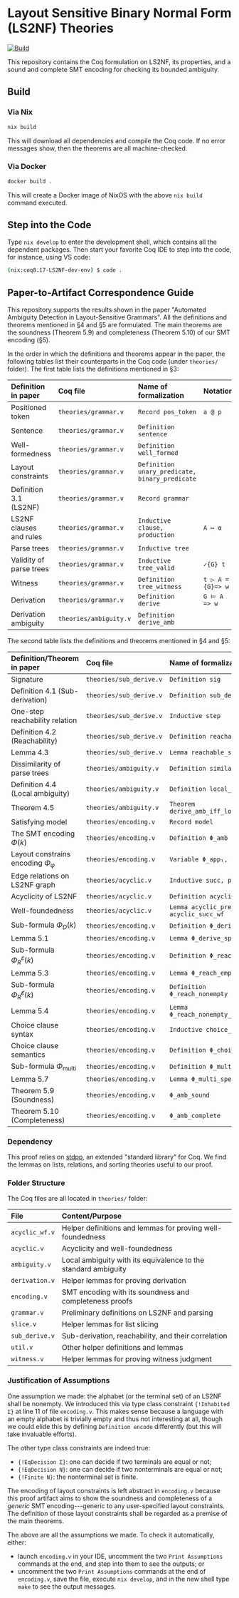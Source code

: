 # Layout Sensitive Binary Normal Form (LS2NF) Theories

[![Build][build-badge]][build-link]

[build-badge]: https://github.com/lay-it-out/LS2NF-theory/actions/workflows/build.yml/badge.svg?branch=main
[build-link]: https://github.com/lay-it-out/LS2NF-theory/actions/workflows/build.yml

This repository contains the Coq formulation on LS2NF, its properties, and a sound and complete SMT encoding for checking its bounded ambiguity.

## Build

### Via Nix

```sh
nix build
```

This will download all dependencies and compile the Coq code. If no error messages show, then the theorems are all machine-checked.

### Via Docker

```sh
docker build .
```

This will create a Docker image of NixOS with the above `nix build` command executed.

## Step into the Code

Type `nix develop` to enter the development shell, which contains all the dependent packages. Then start your favorite Coq IDE to step into the code, for instance, using VS code:
```sh
(nix:coq8.17-LS2NF-dev-env) $ code .
```

## Paper-to-Artifact Correspondence Guide

This repository supports the results shown in the paper "Automated Ambiguity Detection in Layout-Sensitive Grammars". All the definitions and theorems mentioned in §4 and §5 are formulated. The main theorems are the soundness (Theorem 5.9) and completeness (Theorem 5.10) of our SMT encoding (§5).

In the order in which the definitions and theorems appear in the paper, the following tables list their counterparts in the Coq code (under `theories/` folder). The first table lists the definitions mentioned in §3:

| Definition in paper       | Coq file               | Name of formalization                          | Notation         |
| :------------------------ | :--------------------- | :--------------------------------------------- | :--------------- |
| Positioned token          | `theories/grammar.v`   | `Record pos_token`                             | `a @ p`          |
| Sentence                  | `theories/grammar.v`   | `Definition sentence`                          |                  |
| Well-formedness           | `theories/grammar.v`   | `Definition well_formed`                       |                  |
| Layout constraints        | `theories/grammar.v`   | `Definition unary_predicate, binary_predicate` |                  |
| Definition 3.1 (LS2NF)    | `theories/grammar.v`   | `Record grammar`                               |                  |
| LS2NF clauses and rules   | `theories/grammar.v`   | `Inductive clause, production`                 | `A ↦ α`          |
| Parse trees               | `theories/grammar.v`   | `Inductive tree`                               |                  |
| Validity of parse trees   | `theories/grammar.v`   | `Inductive tree_valid`                         | `✓{G} t`         |
| Witness                   | `theories/grammar.v`   | `Definition tree_witness`                      | `t ▷ A ={G}=> w` |
| Derivation                | `theories/grammar.v`   | `Definition derive`                            | `G ⊨ A => w`     |
| Derivation ambiguity      | `theories/ambiguity.v` | `Definition derive_amb`                        |                  |

The second table lists the definitions and theorems mentioned in §4 and §5:

| Definition/Theorem in paper               | Coq file                | Name of formalization                    | Notation     |
| :---------------------------------------- | :---------------------- | :--------------------------------------- | :----------- |
| Signature                                 | `theories/sub_derive.v` | `Definition sig`                         |              |
| Definition 4.1 (Sub-derivation)           | `theories/sub_derive.v` | `Definition sub_derive`                  |              |
| One-step reachability relation            | `theories/sub_derive.v` | `Inductive step`                         | Infix `→₁`   |
| Definition 4.2 (Reachability)             | `theories/sub_derive.v` | `Definition reachable`                   | Infix `→∗`   |
| Lemma 4.3                                 | `theories/sub_derive.v` | `Lemma reachable_spec`                   |              |
| Dissimilarity of parse trees              | `theories/ambiguity.v`  | `Definition similar`                     |              |
| Definition 4.4 (Local ambiguity)          | `theories/ambiguity.v`  | `Definition local_amb`                   |              |
| Theorem 4.5                               | `theories/ambiguity.v`  | `Theorem derive_amb_iff_local_amb`       |              |
| Satisfying model                          | `theories/encoding.v`   | `Record model`                           |              |
| The SMT encoding $\Phi(k)$                | `theories/encoding.v`   | `Definition Φ_amb`                       |              |
| Layout constrains encoding $\Phi_\varphi$ | `theories/encoding.v`   | `Variable Φ_app₁, Φ_app₂`                |              |
| Edge relations on LS2NF graph             | `theories/acyclic.v`    | `Inductive succ, prec`                   |              |
| Acyclicity of LS2NF                       | `theories/acyclic.v`    | `Definition acyclic`                     |              |
| Well-foundedness                          | `theories/acyclic.v`    | `Lemma acyclic_prec_wf, acyclic_succ_wf` |              |
| Sub-formula $\Phi_D(k)$                   | `theories/encoding.v`   | `Definition Φ_derive`                    |              |
| Lemma 5.1                                 | `theories/encoding.v`   | `Lemma Φ_derive_spec`                    |              |
| Sub-formula $\Phi_R^\varepsilon(k)$       | `theories/encoding.v`   | `Definition Φ_reach_empty`               |              |
| Lemma 5.3                                 | `theories/encoding.v`   | `Lemma Φ_reach_empty_spec`               |              |
| Sub-formula $\Phi_R^{\not\varepsilon}(k)$ | `theories/encoding.v`   | `Definition Φ_reach_nonempty`            |              |
| Lemma 5.4                                 | `theories/encoding.v`   | `Lemma Φ_reach_nonempty_spec`            |              |
| Choice clause syntax                      | `theories/encoding.v`   | `Inductive choice_clause`                |              |
| Choice clause semantics                   | `theories/encoding.v`   | `Definition Φ_choice_sem`                |              |
| Sub-formula $\Phi_\text{multi}$           | `theories/encoding.v`   | `Definition Φ_multi`                     |              |
| Lemma 5.7                                 | `theories/encoding.v`   | `Lemma Φ_multi_spec`                     |              |
| Theorem 5.9 (Soundness)                   | `theories/encoding.v`   | `Φ_amb_sound`                            |              |
| Theorem 5.10 (Completeness)               | `theories/encoding.v`   | `Φ_amb_complete`                         |              |

### Dependency

This proof relies on [stdpp](https://gitlab.mpi-sws.org/iris/stdpp), an extended "standard library" for Coq. We find the lemmas on lists, relations, and sorting theories useful to our proof.

### Folder Structure

The Coq files are all located in `theories/` folder:

| File           | Content/Purpose                                                  |
| :------------- | :--------------------------------------------------------------- |
| `acyclic_wf.v` | Helper definitions and lemmas for proving well-foundedness       |
| `acyclic.v`    | Acyclicity and well-foundedness                                  |
| `ambiguity.v`  | Local ambiguity with its equivalence to the standard ambiguity   |
| `derivation.v` | Helper lemmas for proving derivation                             |
| `encoding.v`   | SMT encoding with its soundness and completeness proofs          |
| `grammar.v`    | Preliminary definitions on LS2NF and parsing                     |
| `slice.v`      | Helper lemmas for list slicing                                   |
| `sub_derive.v` | Sub-derivation, reachability, and their correlation              |
| `util.v`       | Other helper definitions and lemmas                              |
| `witness.v`    | Helper lemmas for proving witness judgment                       |

### Justification of Assumptions

One assumption we made: the alphabet (or the terminal set) of an LS2NF shall be nonempty. We introduced this via type class constraint `{!Inhabited Σ}` at line 11 of file `encoding.v`. This makes sense because a language with an empty alphabet is trivially empty and thus not interesting at all, though we could elide this by defining `Definition encode` differently (but this will take invaluable efforts).

The other type class constraints are indeed true:
- `{!EqDecision Σ}`: one can decide if two terminals are equal or not;
- `{!EqDecision N}`: one can decide if two nonterminals are equal or not;
- `{!Finite N}`: the nonterminal set is finite.

The encoding of layout constraints is left abstract in `encoding.v` because this proof artifact aims to show the soundness and completeness of a *generic* SMT encoding---generic to any user-specified layout constraints. The definition of those layout constraints shall be regarded as a premise of the main theorems.

The above are all the assumptions we made. To check it automatically, either:
- launch `encoding.v` in your IDE, uncomment the two `Print Assumptions` commands at the end, and step into them to see the outputs; or
- uncomment the two `Print Assumptions` commands at the end of `encoding.v`, save the file, execute `nix develop`, and in the new shell type `make` to see the output messages.
